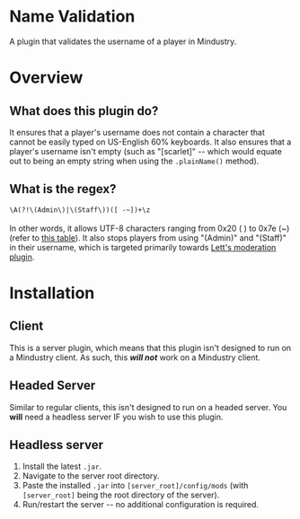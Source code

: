 # Name Validation
A plugin that validates the username of a player in Mindustry.

# Overview
## What does this plugin do?
It ensures that a player's username does not contain a character that cannot be easily typed
on US-English 60% keyboards. It also ensures that a player's username isn't empty (such as
"[scarlet]" -- which would equate out to being an empty string when using the `.plainName()`
method).

## What is the regex?
`\A(?!\(Admin\)|\(Staff\))([ -~])+\z` <br><br>
In other words, it allows UTF-8 characters ranging from 0x20 ( ) to 0x7e (~)
(refer to [this table](https://www.utf8-chartable.de/)). It also stops players from using 
"(Admin)" and "(Staff)" in their username, which is targeted primarily towards 
[Lett's moderation plugin](https://github.com/BnDLett/moderation_system).

# Installation
## Client
This is a server plugin, which means that this plugin isn't designed to run on a Mindustry client. 
As such, this ***will not*** work on a Mindustry client.

## Headed Server
Similar to regular clients, this isn't designed to run on a headed server. You **will** need a
headless server IF you wish to use this plugin.

## Headless server
1. Install the latest `.jar`.
2. Navigate to the server root directory.
3. Paste the installed `.jar` into `[server_root]/config/mods` (with `[server_root]` being the 
root directory of the server).
4. Run/restart the server -- no additional configuration is required.
